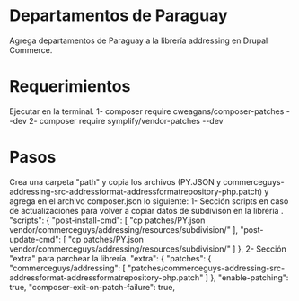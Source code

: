 # Departamentos de Paraguay
Agrega departamentos de Paraguay a la librería addressing en Drupal Commerce.
# Requerimientos
Ejecutar en la terminal.
1- composer require cweagans/composer-patches --dev
2- composer require symplify/vendor-patches --dev
# Pasos
Crea una carpeta "path" y copia los archivos (PY.JSON y commerceguys-addressing-src-addressformat-addressformatrepository-php.patch) y agrega en el archivo composer.json lo siguiente:
1- Sección scripts en caso de actualizaciones para volver a copiar datos de subdivisón en la librería .
"scripts": {
        "post-install-cmd": [
            "cp patches/PY.json vendor/commerceguys/addressing/resources/subdivision/"
        ],
        "post-update-cmd": [
            "cp patches/PY.json vendor/commerceguys/addressing/resources/subdivision/"
        ]
       },
 2- Sección "extra" para parchear la librería.
 "extra": {
        "patches": {
            "commerceguys/addressing": [
                "patches/commerceguys-addressing-src-addressformat-addressformatrepository-php.patch"
            ]
        },
        "enable-patching": true,
        "composer-exit-on-patch-failure": true,
